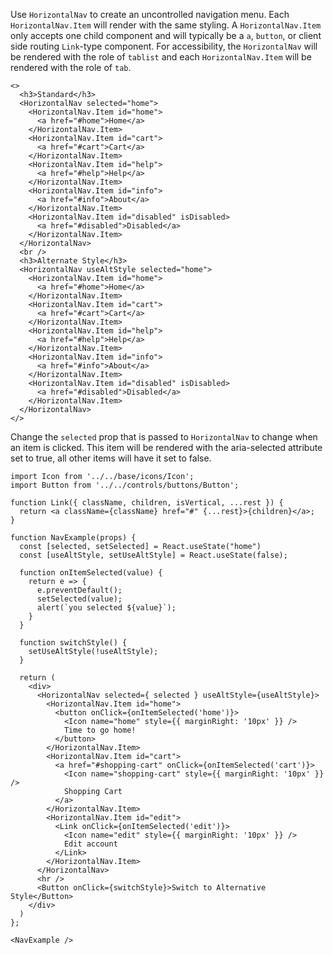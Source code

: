 Use `HorizontalNav` to create an uncontrolled navigation menu. Each `HorizontalNav.Item` will render with the same styling. A `HorizontalNav.Item` only accepts one child component and will typically be a `a`, `button`, or client side routing `Link`-type component.
For accessibility, the `HorizontalNav` will be rendered with the role of `tablist` and each `HorizontalNav.Item` will be rendered with the role of `tab`.

```
<>
  <h3>Standard</h3>
  <HorizontalNav selected="home">
    <HorizontalNav.Item id="home">
      <a href="#home">Home</a>
    </HorizontalNav.Item>
    <HorizontalNav.Item id="cart">
      <a href="#cart">Cart</a>
    </HorizontalNav.Item>
    <HorizontalNav.Item id="help">
      <a href="#help">Help</a>
    </HorizontalNav.Item>
    <HorizontalNav.Item id="info">
      <a href="#info">About</a>
    </HorizontalNav.Item>
    <HorizontalNav.Item id="disabled" isDisabled>
      <a href="#disabled">Disabled</a>
    </HorizontalNav.Item>
  </HorizontalNav>
  <br />
  <h3>Alternate Style</h3>
  <HorizontalNav useAltStyle selected="home">
    <HorizontalNav.Item id="home">
      <a href="#home">Home</a>
    </HorizontalNav.Item>
    <HorizontalNav.Item id="cart">
      <a href="#cart">Cart</a>
    </HorizontalNav.Item>
    <HorizontalNav.Item id="help">
      <a href="#help">Help</a>
    </HorizontalNav.Item>
    <HorizontalNav.Item id="info">
      <a href="#info">About</a>
    </HorizontalNav.Item>
    <HorizontalNav.Item id="disabled" isDisabled>
      <a href="#disabled">Disabled</a>
    </HorizontalNav.Item>
  </HorizontalNav>
</>
```

Change the `selected` prop that is passed to `HorizontalNav` to change when an item is clicked. This item will be rendered with the aria-selected attribute set to true, all other items will have it set to false.

```
import Icon from '../../base/icons/Icon';
import Button from '../../controls/buttons/Button';

function Link({ className, children, isVertical, ...rest }) {
  return <a className={className} href="#" {...rest}>{children}</a>;
}

function NavExample(props) {
  const [selected, setSelected] = React.useState("home")
  const [useAltStyle, setUseAltStyle] = React.useState(false);

  function onItemSelected(value) {
    return e => {
      e.preventDefault();
      setSelected(value);
      alert(`you selected ${value}`);
    }
  }

  function switchStyle() {
    setUseAltStyle(!useAltStyle);
  }

  return (
    <div>
      <HorizontalNav selected={ selected } useAltStyle={useAltStyle}>
        <HorizontalNav.Item id="home">
          <button onClick={onItemSelected('home')}>
            <Icon name="home" style={{ marginRight: '10px' }} />
            Time to go home!
          </button>
        </HorizontalNav.Item>
        <HorizontalNav.Item id="cart">
          <a href="#shopping-cart" onClick={onItemSelected('cart')}>
            <Icon name="shopping-cart" style={{ marginRight: '10px' }} />
            Shopping Cart
          </a>
        </HorizontalNav.Item>
        <HorizontalNav.Item id="edit">
          <Link onClick={onItemSelected('edit')}>
            <Icon name="edit" style={{ marginRight: '10px' }} />
            Edit account
          </Link>
        </HorizontalNav.Item>
      </HorizontalNav>
      <hr />
      <Button onClick={switchStyle}>Switch to Alternative Style</Button>
    </div>
  )
};

<NavExample />
```
